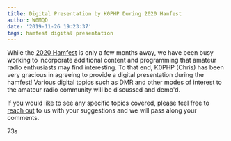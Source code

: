 ```yaml
---
title: Digital Presentation by K0PHP During 2020 Hamfest
author: W0MQD
date: '2019-11-26 19:23:37'
tags: hamfest digital presentation
---
```


While the [2020 Hamfest](/hamfests/2020.html) is only a few months away, we have been busy working to incorporate additional content and programming that amateur radio enthusiasts may find interesting. To that end, K0PHP (Chris) has been very gracious in agreeing to provide a digital presentation during the hamfest! Various digital topics such as DMR and other modes of interest to the amateur radio community will be discussed and demo'd.

If you would like to see any specific topics covered, please feel free to [reach out](/about/contact.html) to us with your suggestions and we will pass along your comments.

73s
